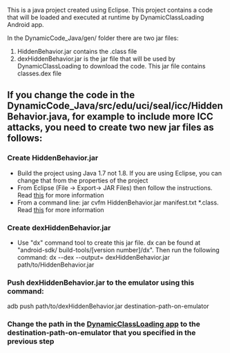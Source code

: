 This is a java project created using Eclipse. This project contains a code that will be loaded and executed at runtime by DynamicClassLoading Android app.

In the DynamicCode_Java/gen/ folder there are two jar files: 
1. HiddenBehavior.jar contains the .class file
2. dexHiddenBehavior.jar is the jar file that will be used by DynamicClassLoading to download the code. This jar file contains classes.dex file

## If you change the code in the DynamicCode_Java/src/edu/uci/seal/icc/HiddenBehavior.java, for example to include more ICC attacks, you need to create two new jar files as follows:

### Create HiddenBehavior.jar
- Build the project using Java 1.7 not 1.8. If you are using Eclipse, you can change that from the properties of the project
- From Eclipse (File -> Export-> JAR Files) then follow the instructions. Read [this](https://www.cs.utexas.edu/~scottm/cs307/handouts/Eclipse%20Help/jarInEclipse.htm) for more information
- From a command line: jar cvfm HiddenBehavior.jar manifest.txt *.class. Read [this](http://www.skylit.com/javamethods/faqs/createjar.html) for more information

### Create dexHiddenBehavior.jar
- Use "dx" command tool to create this jar file. dx can be found at "android-sdk/ build-tools/[version number]/dx". Then run the following command:
dx --dex --output= dexHiddenBehavior.jar path/to/HiddenBehavior.jar

### Push dexHiddenBehavior.jar to the emulator using this command:
adb push path/to/dexHiddenBehavior.jar destination-path-on-emulator

### Change the path in the [DynamicClassLoading app](https://github.com/mhammad2/DynamicClassLoading/blob/master/app/src/main/java/edu/uci/seal/dynamic/MainActivity.java) to the destination-path-on-emulator that you specified in the previous step
